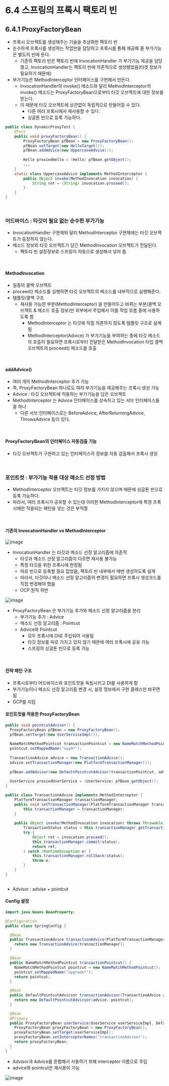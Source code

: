 6.4 스프링의 프록시 팩토리 빈
=

## 6.4.1 ProxyFactoryBean
- 프록시 오브젝트를 생성해주는 기술을 추상화한 팩토리 빈
- 순수하게 프록시를 생성하는 작업만을 담당하고 프록시를 통해 제공해 줄 부가기능은 별도의 빈에 둔다.
  - 기존의 팩토리 빈은 팩토리 빈에 InvocationHandler 가 부가기능 제공을 담당했고, InvocationHandler는 팩토리 빈에 의존적으로 생성됐었음(타겟 정보가 필요하기 때문에)
- 부가기능은 MethodInterceptor 인터페이스를 구현해서 만든다. 
  - InvocationHandler의 invoke() 메소드와 달리 MethodInterceptor의 invoke() 메소드는 ProxyFactoryBean으로부터 타깃 오브젝트에 대한 정보를 받는다. 
  - 이 때문에 타깃 오브젝트에 상관없이 독립적으로 만들어질 수 있다. 
    - 다른 여러 프록시에서 재사용할 수 있다. 
    - 싱글톤 빈으로 등록 가능하다. 

```java
public class DynamicProxyTest {
    @Test
    public void proxyFactoryBean() {
        ProxyFactoryBean pfBean = new ProxyFactoryBean();
        pfBean.setTarget(new HelloTarget());
        pfBean.addAdvice(new UppercaseAdvise());
        
        Hello proxiedHello = (Hello) pfBean.getObject();
        ...
    }
    static class UppercaseAdvice implements MethodInterceptor {
        public Object invoke(MethodInvocation invocation) {
            String ret = (String) invocation.proceed();
        }
    }
}
```
<br>

### 어드바이스 : 타깃이 필요 없는 순수한 부가기능
- InvocationHandler 구현체와 달리 MethodInterceptor 구현체에는 타깃 오브젝트가 등장하지 않는다.
- 메소드 정보와 타깃 오브젝트가 담긴 MethodInvocation 오브젝트가 전달된다. 
  - 팩토리 빈 설정정보로 스프링이 자동으로 생성해서 넣어 줌


<br>

#### MethodInvocation
- 일종의 콜백 오브젝트
- proceed() 메소드를 실행하면 타깃 오브젝트의 메소드를 내부적으로 실행해준다.
- 템플릿/콜백 구조
  - 재사용 가능한 부분(MethodInterceptor) 을 만들어두고 바뀌는 부분(콜백 오브젝트 & 메소드 호출 정보)만 외부에서 주입해서 이를 작업 흐름 중에 사용하도록 함
    - MethodInterceptor 는 타깃에 직접 의존하지 않도록 템플릿 구조로 설계됨
    - MethodInterceptor(Advice) 가 부가기능을 부여하는 중에 타깃 메소드의 호출이 필요하면 프록시로부터 전달받은 MethodInvocation 타입 콜백 오브젝트의 proceed() 메소드를 호출

<br>

#### addAdvice()
- 여러 개의 MethodInterceptor 추가 가능
- 즉, ProxyFactoryBean 하나로도 여러 부가기능을 제공해주는 프록시 생성 가능
- Advice : 타깃 오브젝트에 적용하는 부가기능을 담은 오브젝트
- MethodInterceptor 는 Advice 인터페이스를 상속하고 있는 서브 인터페이스들 중 하나
  - 다른 서브 인터페이스로는 BeforeAdvice, AfterReturningAdvice, ThrowsAdvice 등이 있다.

<br>

#### ProxyFactoryBean의 인터페이스 자동검출 기능
- 타깃 오브젝트가 구현하고 있는 인터페이스의 정보를 자동 검출해서 프록시 생성

<br>

### 포인트컷 : 부가기능 적용 대상 메소드 선정 방법
- MethodInterceptor 오브젝트는 타깃 정보를 가지지 않으며 때문에 싱글톤 빈으로 등록 가능하다. 
- 따라서, 여러 프록시가 공유할 수 있는데 이러한 MethodInterceptor에 특정 프록시에만 적용되는 패턴을 넣는 것은 부적절

<br>



#### 기존의 InvocationHandler vs MethodInterceptor
![image](https://github.com/user-attachments/assets/c4f47688-ce0b-4ae8-b89d-e74e4f5b241a)
- InvocationHandler 는 타깃과 메소드 선정 알고리즘에 의존적
  - 타깃과 메소드 선정 알고리즘이 다르면 재사용 불가능
  - 특정 타깃을 위한 프록시에 한정됨
  - 따로 빈으로 등록할 필요 없었음, 팩토리 빈 내부에서 매번 생성하도록 설계
  - 따라서, 타깃이나 메소드 선정 알고리즘의 변경이 필요하면 프록시 생성코드를 직접 변경해야 했음
  - OCP 원칙 위반

![image](https://github.com/user-attachments/assets/e6815a4a-5fb5-468f-b939-ef557423f0c2)
- ProxyFactoryBean 은 부가기능 추가와 메소드 선정 알고리즘을 분리
  - 부가기능 추가 : Advice
  - 메소드 선정 알고리즘 : Pointcut
  - Advice와 Pointcut
    - 모두 프록시에 DI로 주입되어 사용됨
    - 타깃 정보를 따로 가지고 있지 않기 때문에 여러 프록시에 공유 가능
    - 스프링의 싱글톤 빈으로 등록 가능


<br>

#### 전략 패턴 구조
- 프록시로부터 어드바이스와 포인트컷을 독립시키고 DI를 사용하게 함
- 부가기능이나 메소드 선정 알고리즘 변경 시, 설정 정보에서 구현 클래스만 바꾸면 됨
- OCP를 지킴


#### 포인트컷을 적용한 ProxyFactoryBean
``` java
public void pointcutAdvisor() {
  ProxyFactoryBean pfBean = new ProxyFactoryBean();
  pfBean.setTarget(new UserServiceImpl());
  
  NameMatchMethodPointcut transactionPointcut = new NameMatchMethodPointcut();
  pointcut.setMappedName("sayH*");
  
  TransactionAdvice advice = new TransactionAdvice();
  advice.setTransactionManager(new PlatformTransactionManager());
  
  pfBean.addAdvisor(new DefaultPointcutAdvisor(transactionPointcut, advice));
  
  UserService proxiedUserService = (UserService) pfBean.getObject();
}
```
``` java
public class TransactionAdvice implements MethodInterceptor {
    PlatformTransactionManager transactionManager;
    public void setTransactionManager(PlatformTransactionManager transactionManager) {
        this.transactionManager = transactionManager;
    }
    
    public Object invoke(MethodInvocation invocation) throws Throwable {
        TransactionStatus status = this.transactionManager.getTransaction(new DefaultTransactionDefinition());
        try {
            Object ret = invocation.proceed();
            this.transactionManager.commit(status);
            return ret;
        } catch (RuntimeException e) {
            this.transactionManager.rollback(status);
            throw e;
        }
    }
}
    
```
- Advisor : advise + pointcut

#### Config 설정

```java
import java.beans.BeanProperty;

@Configuration
public class SpringConfig {

  @Bean
  public TransactionAdvice transactionAdvice(PlatformTransactionManager transactionManager) {
    return new TransactionAdvice(transactionManager);
  }

  @Bean
  public NameMatchMethodPointcut transactionPointcut() {
    NameMatchMethodPointcut pointcut = new NameMatchMethodPointcut();
    pointcut.setMappedName("upgrade*");
    return pointcut;
  }

  @Bean
  public DefaultPointcutAdvicsor transactionAdvisor(TransactionAdvice advice, NameMatchMethodPointcut pointcut) {
    return new DefaultPointcutAdvicsor(advice, pointcut);
  }

  @Bean
  @Primary
  public ProxyFactoryBean userService(UserService userServiceImpl, DefaultPointcutAdvisor[] advisorList) {
    ProxyFactoryBean proxyFactoryBean = new ProxyFactoryBean();
    proxyFactoryBean.setTarget(userServiceImpl);
    proxyFactoryBean.setInterceptorNames("transactionAdvisor");
    return proxyFactoryBean;
  }
}
```
- Advisor과 Advice를 혼합해서 사용하기 위해 interceptor 이름으로 주입
- advice와 pointcut은 재사용이 가능

![image](https://github.com/user-attachments/assets/f15876df-34ef-4cc4-9f91-227f500d0288)

